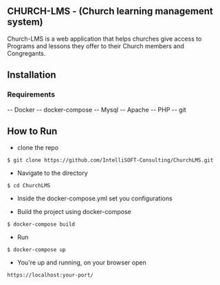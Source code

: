 ## CHURCH-LMS - (Church learning management system)
Church-LMS is a web application that helps churches give access to Programs and lessons they offer to their Church members and Congregants.


## Installation
### Requirements
-- Docker
-- docker-compose
-- Mysql
-- Apache
-- PHP
-- git


## How to Run
- clone the repo

```
$ git clone https://github.com/IntelliSOFT-Consulting/ChurchLMS.git
```

- Navigate to the directory

```
$ cd ChurchLMS
```

- Inside the docker-compose.yml set you configurations

- Build the project using docker-compose

```
$ docker-compose build
```

- Run

```
$ docker-compose up
```

- You're up and running, on your browser open

```
https://localhost:your-port/
```
